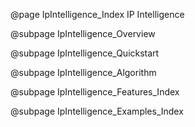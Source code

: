 @page IpIntelligence_Index IP Intelligence


@subpage IpIntelligence_Overview

@subpage IpIntelligence_Quickstart

@subpage IpIntelligence_Algorithm

@subpage IpIntelligence_Features_Index

@subpage IpIntelligence_Examples_Index
